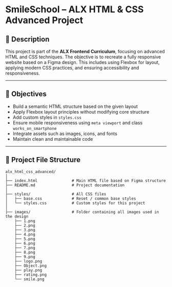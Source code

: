 # SmileSchool – ALX HTML & CSS Advanced Project

## 📄 Description

This project is part of the **ALX Frontend Curriculum**, focusing on advanced HTML and CSS techniques. The objective is to recreate a fully responsive website based on a Figma design. This includes using Flexbox for layout, applying modern CSS practices, and ensuring accessibility and responsiveness.

---

## 🧠 Objectives

- Build a semantic HTML structure based on the given layout
- Apply Flexbox layout principles without modifying core structure
- Add custom styles in `styles.css`
- Ensure mobile responsiveness using `meta viewport` and class `works_on_smartphone`
- Integrate assets such as images, icons, and fonts
- Maintain clean and maintainable code

---

## 📁 Project File Structure

```text
alx_html_css_advanced/
│
├── index.html               # Main HTML file based on Figma structure
├── README.md                # Project documentation
│
├── styles/                  # All CSS files
│   ├── base.css             # Reset / common base styles
│   └── styles.css           # Custom styles for this project
│
├── images/                  # Folder containing all images used in the design
    ├── 1.png
    ├── 2.png
    ├── 3.png
    ├── 4.png
    ├── 5.png
    ├── 6.png
    ├── 7.png
    ├── 8.png
    ├── 9.png
    ├── logo.png
    ├── Object.png
    ├── play.png
    ├── rating.png
    └── smile.png

